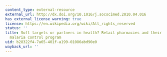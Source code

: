 ```yaml
---
content_type: external-resource
external_url: http://dx.doi.org/10.1016/j.socscimed.2010.04.016
has_external_license_warning: true
license: https://en.wikipedia.org/wiki/All_rights_reserved
status: ''
title: Soft targets or partners in health? Retail pharmacies and their role in Tanzania's
  malaria control program
uid: b28322f4-7a65-401f-a199-01086abd90e0
wayback_url: ''
---
```


